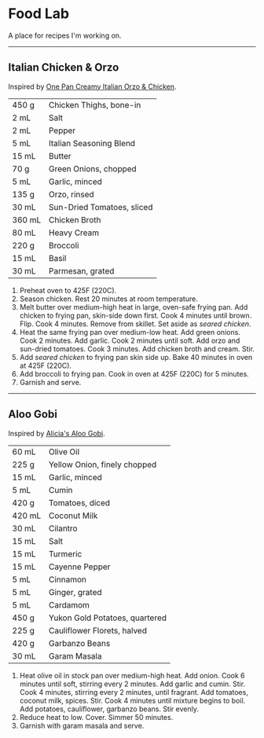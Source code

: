 # Food Lab

A place for recipes I'm working on.

---

## Italian Chicken & Orzo

Inspired by [One Pan Creamy Italian Orzo & Chicken](https://www.reddit.com/r/GifRecipes/comments/95wr6x/onepan_creamy_italian_orzo_chicken_oc/).


|||
|:--|:--|
| 450 g  | Chicken Thighs, bone-in
| 2 mL   | Salt
| 2 mL   | Pepper
| 5 mL   | Italian Seasoning Blend
| 15 mL  | Butter
| 70 g   | Green Onions, chopped
| 5 mL   | Garlic, minced
| 135 g  | Orzo, rinsed
| 30 mL  | Sun-Dried Tomatoes, sliced
| 360 mL | Chicken Broth
| 80 mL  | Heavy Cream
| 220 g  | Broccoli
| 15 mL  | Basil
| 30 mL  | Parmesan, grated


1. Preheat oven to 425F (220C).
2. Season chicken. Rest 20 minutes at room temperature.
3. Melt butter over medium-high heat in large, oven-safe frying pan. Add chicken to frying pan, skin-side down first. Cook 4 minutes until brown. Flip. Cook 4 minutes. Remove from skillet. Set aside as *seared chicken*.
4. Heat the same frying pan over medium-low heat. Add green onions. Cook 2 minutes. Add garlic. Cook 2 minutes until soft. Add orzo and sun-dried tomatoes. Cook 3 minutes. Add chicken broth and cream. Stir.
5. Add *seared chicken* to frying pan skin side up. Bake 40 minutes in oven at 425F (220C).
6. Add broccoli to frying pan. Cook in oven at 425F (220C) for 5 minutes.
7. Garnish and serve.

---

## Aloo Gobi

Inspired by [Alicia's Aloo Gobi](https://www.allrecipes.com/recipe/151997/alicias-aloo-gobi/).

|||
|:--|:--|
| 60 mL  | Olive Oil
| 225 g  | Yellow Onion, finely chopped
| 15 mL  | Garlic, minced
| 5 mL   | Cumin
| 420 g  | Tomatoes, diced
| 420 mL | Coconut Milk
| 30 mL  | Cilantro
| 15 mL  | Salt
| 15 mL  | Turmeric
| 15 mL  | Cayenne Pepper
| 5 mL   | Cinnamon
| 5 mL   | Ginger, grated
| 5 mL   | Cardamom
| 450 g  | Yukon Gold Potatoes, quartered
| 225 g  | Cauliflower Florets, halved
| 420 g  | Garbanzo Beans
| 30 mL  | Garam Masala

1. Heat olive oil in stock pan over medium-high heat. Add onion. Cook 6 minutes until soft, stirring every 2 minutes. Add garlic and cumin. Stir. Cook 4 minutes, stirring every 2 minutes, until fragrant. Add tomatoes, coconut milk, spices. Stir. Cook 4 minutes until mixture begins to boil. Add potatoes, cauliflower, garbanzo beans. Stir evenly.
2. Reduce heat to low. Cover. Simmer 50 minutes.
3. Garnish with garam masala and serve.
